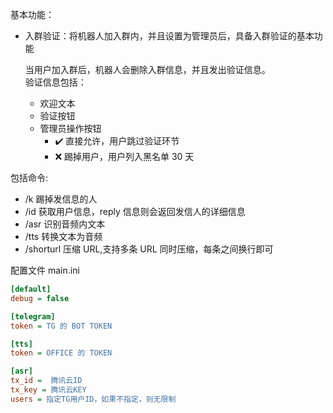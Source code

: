 基本功能：

- 入群验证：将机器人加入群内，并且设置为管理员后，具备入群验证的基本功能

  当用户加入群后，机器人会删除入群信息，并且发出验证信息。 <br />
  验证信息包括：

  - 欢迎文本
  - 验证按钮
  - 管理员操作按钮
    - ✔️ 直接允许，用户跳过验证环节
    - ❌ 踢掉用户，用户列入黑名单 30 天

包括命令:

- /k 踢掉发信息的人
- /id 获取用户信息，reply 信息则会返回发信人的详细信息
- /asr 识别音频内文本
- /tts 转换文本为音频
- /shorturl 压缩 URL,支持多条 URL 同时压缩，每条之间换行即可

配置文件 main.ini

```ini
[default]
debug = false

[telegram]
token = TG 的 BOT TOKEN

[tts]
token = OFFICE 的 TOKEN

[asr]
tx_id =  腾讯云ID
tx_key = 腾讯云KEY
users = 指定TG用户ID，如果不指定，则无限制
```
